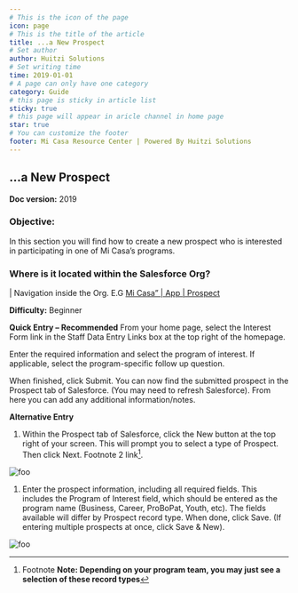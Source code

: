 ```yaml
---
# This is the icon of the page
icon: page
# This is the title of the article
title: ...a New Prospect
# Set author
author: Huitzi Solutions
# Set writing time
time: 2019-01-01
# A page can only have one category
category: Guide
# this page is sticky in article list
sticky: true
# this page will appear in aricle channel in home page
star: true
# You can customize the footer
footer: Mi Casa Resource Center | Powered By Huitzi Solutions
---
```


## ...a New Prospect

**Doc version:** 2019

### **Objective:**  
In this section you will find how to create a new prospect who is interested in participating in one of Mi Casa’s programs.

### **Where is it located within the Salesforce Org?**
| Navigation inside the Org. E.G [Mi Casa” | App | Prospect](https://micasa--partial.lightning.force.com/lightning/o/Lead/list?filterName=Recent)

**Difficulty:** Beginner

**Quick Entry – Recommended**
From your home page, select the Interest Form link in the Staff Data Entry Links box at the top right of the homepage.


Enter the required information and select the program of interest. If applicable, select the program-specific follow up question.


When finished, click Submit. You can now find the submitted prospect in the Prospect tab of Salesforce. (You may need to refresh Salesforce). From here you can add any additional information/notes.


**Alternative Entry**

1. Within the Prospect tab of Salesforce, click the New button at the top right of your screen. This will prompt you to select a type of Prospect. Then click Next.  Footnote 2 link[^Second].
[^Second]: Footnote **Note: Depending on your program team, you may just see a selection of these record types**

<img :src="$withBase('/assets/aNewProspect/1.png')" alt="foo">

1. Enter the prospect information, including all required fields. This includes the Program of Interest field, which should be entered as the program name (Business, Career, ProBoPat, Youth, etc). The fields available will differ by Prospect record type. When done, click Save. (If entering multiple prospects at once, click Save & New).

<img :src="$withBase('/assets/aNewProspect/2.png')" alt="foo">